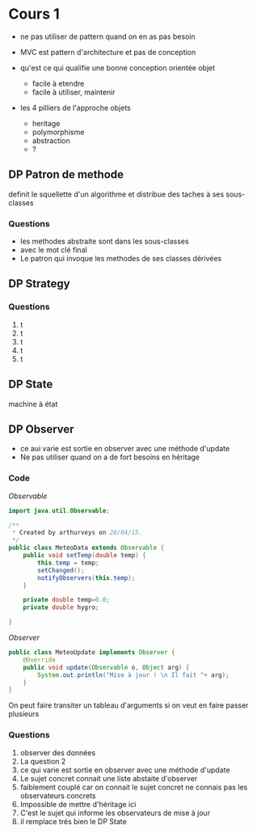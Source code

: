 # Cours 1
- ne pas utiliser de pattern quand on en as pas besoin
- MVC est pattern d'architecture et pas de conception
- qu'est ce qui qualifie une bonne conception orientée objet
  - facile à etendre
  - facile à utiliser, maintenir

- les 4 pilliers de l'approche objets
  - heritage
  - polymorphisme
  - abstraction
  - ?

## DP Patron de methode
 definit le squellette d'un algorithme et distribue des taches à ses sous-classes

### Questions
- les methodes abstraite sont dans les sous-classes
- avec le mot clé final
- Le patron qui invoque les methodes de ses classes dérivées

## DP Strategy
### Questions
1. t
2. t
3. t
4. t
5. t

## DP State
machine à état

## DP Observer
- ce aui varie est sortie en observer avec une méthode d'update
- Ne pas utiliser quand on a de fort besoins en héritage

### Code
_Observable_

```JAVA
import java.util.Observable;

/**
 * Created by arthurveys on 28/04/15.
 */
public class MeteoData extends Observable {
    public void setTemp(double temp) {
        this.temp = temp;
        setChanged();
        notifyObservers(this.temp);
    }

    private double temp=0.0;
    private double hygro;

}
```

_Observer_

```JAVA
public class MeteoUpdate implements Observer {
    @Override
    public void update(Observable o, Object arg) {
        System.out.println("Mise à jour ! \n Il fait "+ arg);
    }
}
```

On peut faire transiter un tableau d'arguments si on veut en faire passer plusieurs

### Questions
1. observer des données
2. La question 2
  1. ce qui varie est sortie en observer avec une méthode d'update
  2. Le sujet concret connait une liste abstaite d'observer
  3. faiblement couplé car on connait le sujet concret ne connais pas les observateurs concrets
  4. Impossible de mettre d'héritage ici
  5. C'est le sujet qui informe les observateurs de mise à jour
  6. il remplace trés bien le DP State
